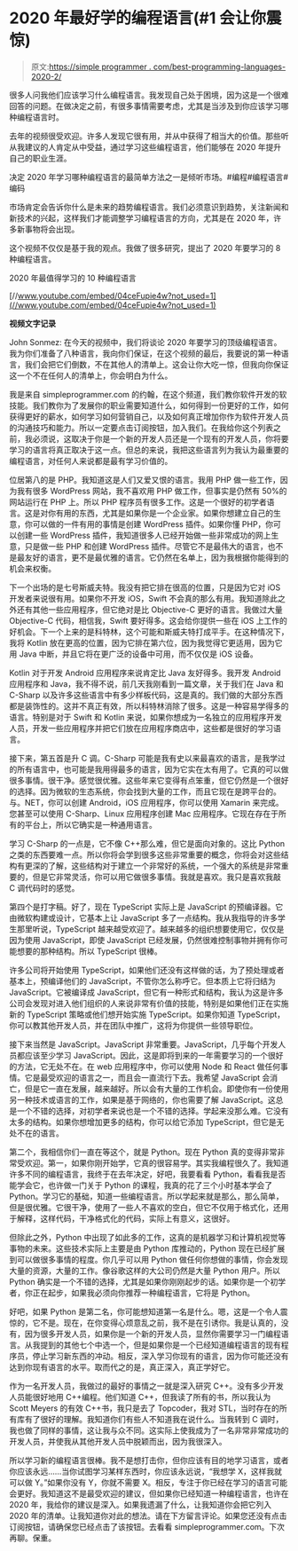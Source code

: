 # 2020 年最好学的编程语言(#1 会让你震惊)

> 原文:[https://simple programmer . com/best-programming-languages-2020-2/](https://simpleprogrammer.com/best-programming-languages-2020-2/)

很多人问我他们应该学习什么编程语言。我发现自己处于困境，因为这是一个很难回答的问题。在做决定之前，有很多事情需要考虑，尤其是当涉及到你应该学习哪种编程语言时。

去年的视频很受欢迎。许多人发现它很有用，并从中获得了相当大的价值。那些听从我建议的人肯定从中受益，通过学习这些编程语言，他们能够在 2020 年提升自己的职业生涯。

决定 2020 年学习哪种编程语言的最简单方法之一是倾听市场。#编程#编程语言#编码

市场肯定会告诉你什么是未来的趋势编程语言。我们必须意识到趋势，关注新闻和新技术的兴起，这样我们才能调整学习编程语言的方向，尤其是在 2020 年，许多新事物将会出现。

这个视频不仅仅是基于我的观点。我做了很多研究，提出了 2020 年要学习的 8 种编程语言。

2020 年最值得学习的 10 种编程语言

[//www.youtube.com/embed/04ceFupie4w?not_used=1](//www.youtube.com/embed/04ceFupie4w?not_used=1)

**视频文字记录**

John Sonmez: 在今天的视频中，我们将谈论 2020 年要学习的顶级编程语言。我为你们准备了八种语言，我向你们保证，在这个视频的最后，我要说的第一种语言，我们会把它们倒数，不在其他人的清单上。这会让你大吃一惊，但我向你保证这一个不在任何人的清单上，你会明白为什么。

我是来自 simpleprogrammer.com 的约翰，在这个频道，我们教你软件开发的软技能。我们教你为了发展你的职业需要知道什么，如何得到一份更好的工作，如何获得更好的薪水，如何学习如何营销自己，以及如何真正增加你作为软件开发人员的沟通技巧和能力。所以一定要点击订阅按钮，加入我们。在我给你这个列表之前，我必须说，这取决于你是一个新的开发人员还是一个现有的开发人员，你将要学习的语言将真正取决于这一点。但总的来说，我把这些语言列为我认为最重要的编程语言，对任何人来说都是最有学习价值的。

位居第八的是 PHP。我知道这是人们又爱又恨的语言。我用 PHP 做一些工作，因为我有很多 WordPress 网站，我不喜欢用 PHP 做工作，但事实是仍然有 50%的网站运行在 PHP 上。所以 PHP 程序员有很多工作。这是一个很好的初学者语言。这是对你有用的东西，尤其是如果你是一个企业家。如果你想建立自己的生意，你可以做的一件有用的事情是创建 WordPress 插件。如果你懂 PHP，你可以创建一些 WordPress 插件，我知道很多人已经开始做一些非常成功的网上生意，只是做一些 PHP 和创建 WordPress 插件。尽管它不是最伟大的语言，也不是最友好的语言，更不是最优雅的语言。它仍然在名单上，因为我根据你能得到的机会来权衡。

下一个出场的是七号斯威夫特。我没有把它排在很高的位置，只是因为它对 iOS 开发者来说很有用。如果你不开发 iOS，Swift 不会真的那么有用。我知道除此之外还有其他一些应用程序，但它绝对是比 Objective-C 更好的语言。我做过大量 Objective-C 代码，相信我，Swift 要好得多。这会给你提供一些在 iOS 上工作的好机会。下一个上来的是科特林，这个可能和斯威夫特打成平手。在这种情况下，我将 Kotlin 放在更高的位置，因为它排在第六位，因为我觉得它更适用，因为它用 Java 中断，并且它将在更广泛的设备中可用，而不仅仅是 iOS 设备。

Kotlin 对于开发 Android 应用程序来说肯定比 Java 友好得多。我开发 Android 应用程序和 Java，我不得不说，前几天我刚看到一篇文章，关于我们在 Java 和 C-Sharp 以及许多这些语言中有多少样板代码，这是真的。我们做的大部分东西都是装饰性的。这并不真正有效，所以科特林消除了很多。这是一种容易学得多的语言。特别是对于 Swift 和 Kotlin 来说，如果你想成为一名独立的应用程序开发人员，开发一些应用程序并把它们放在应用程序商店中，这些都是很好的学习语言。

接下来，第五首是升 C 调。C-Sharp 可能是我有史以来最喜欢的语言，是我学过的所有语言中，也可能是我用得最多的语言，因为它实在太有用了。它真的可以做很多事情。很干净。感觉很优雅。这些年来它变得有点笨重，但它仍然是一个很好的选择。因为微软的生态系统，你会找到大量的工作，而且它现在是跨平台的。与。NET，你可以创建 Android，iOS 应用程序，你可以使用 Xamarin 来完成。您甚至可以使用 C-Sharp、Linux 应用程序创建 Mac 应用程序。它现在存在于所有的平台上，所以它确实是一种通用语言。

学习 C-Sharp 的一点是，它不像 C++那么难，但它是面向对象的。这比 Python 之类的东西要难一点。所以你将会学到很多这些非常重要的概念，你将会对这些结构有更深的了解，这些结构对于建立一个非常好的系统，一个强大的系统是非常重要的，但是它非常灵活，你可以用它做很多事情。我就是喜欢。我只是喜欢我敲 C 调代码时的感觉。

第四个是打字稿。好了，现在 TypeScript 实际上是 JavaScript 的预编译器。它由微软构建或设计，它基本上让 JavaScript 多了一点结构。我从我指导的许多学生那里听说，TypeScript 越来越受欢迎了。越来越多的组织想要使用它，仅仅是因为使用 JavaScript，即使 JavaScript 已经发展，仍然很难控制事物并拥有你可能想要的那种结构。所以 TypeScript 很棒。

许多公司将开始使用 TypeScript，如果他们还没有这样做的话，为了预处理或者基本上，预编译他们的 JavaScript，不管你怎么称呼它。但本质上它将归结为 JavaScript。它被编译成 JavaScript，但它有一种形式和结构，我认为这是许多公司会发现对进入他们组织的人来说非常有价值的技能，特别是如果他们正在实施新的 TypeScript 策略或他们想开始实施 TypeScript。如果你知道 TypeScript，你可以教其他开发人员，并在团队中推广，这将为你提供一些领导职位。

接下来当然是 JavaScript。JavaScript 非常重要。JavaScript，几乎每个开发人员都应该至少学习 JavaScript。因此，这是即将到来的一年需要学习的一个很好的方法，它无处不在。在 web 应用程序中，你可以使用 Node 和 React 做任何事情。它是最受欢迎的语言之一，而且会一直流行下去。我希望 JavaScript 会消亡，但是它一直在发展，越来越好。所以会有大量的工作机会。即使你有一份使用另一种技术或语言的工作，如果是基于网络的，你也需要了解 JavaScript。这总是一个不错的选择，对初学者来说也是一个不错的选择。学起来没那么难。它没有太多的结构。如果你想增加更多的结构，你可以给它添加 TypeScript，但它是无处不在的语言。

第二个，我相信你们一直在等这个，就是 Python。现在 Python 真的变得非常非常受欢迎。第一，如果你刚开始学，它真的很容易学。其实我编程很久了。我知道许多不同的编程语言，我终于在去年决定，好吧，我要看看 Python，看看我是否能学会它，也许做一门关于 Python 的课程，我真的花了三个小时基本学会了 Python。学习它的基础，知道一些编程语言。所以学起来就是那么，那么简单，但是很优雅。它很干净，使用了一些人不喜欢的空白，但它不仅用于格式化，还用于解释，这样代码，干净格式化的代码，实际上有意义，这很好。

但除此之外，Python 中出现了如此多的工作，这真的是机器学习和计算机视觉等事物的未来。这些技术实际上主要是由 Python 库推动的，Python 现在已经扩展到可以做很多事情的程度。你几乎可以用 Python 做任何你想做的事情，你会发现大量的资源，大量的工作。像谷歌这样的大公司仍然是大量 Python 用户。所以 Python 确实是一个不错的选择，尤其是如果你刚刚起步的话。如果你是一个初学者，你正在起步，如果我必须向你推荐一种编程语言，它将是 Python。

好吧，如果 Python 是第二名，你可能想知道第一名是什么。嗯，这是一个令人震惊的，它不是。现在，在你变得心烦意乱之前，我不是在引诱你。我是认真的，没有，因为很多开发人员，如果你是一个新的开发人员，显然你需要学习一门编程语言。从我提到的其他七个中选一个，但是如果你是一个已经知道编程语言的现有程序员，停止学习新东西的冲动。相反，深入学习你现有的语言，因为你可能还没有达到你现有语言的水平。取而代之的是，真正深入，真正学好它。

作为一名开发人员，我做过的最好的事情之一就是深入研究 C++。没有多少开发人员能很好地用 C++编程。他们知道 C++，但我读了所有的书，所以我认为 Scott Meyers 的有效 C++书，我只是去了 Topcoder，我对 STL，当时存在的所有库有了很好的理解。我知道你们有些人不知道我在说什么。当我转到 C 调时，我也做了同样的事情，这让我与众不同。这实际上使我成为了一名非常非常成功的开发人员，并使我从其他开发人员中脱颖而出，因为我很深入。

所以学习新的编程语言很棒。我不是想打击你，但你应该有目的地学习语言，或者你应该永远……当你试图学习某样东西时，你应该永远说，“我想学 X，这样我就可以做 Y。”如果你没有 Y，你就不需要 X。相反，专注于你已经在学习的语言可能会更好。我知道这不是最受欢迎的建议，但如果你已经知道一种编程语言，也许在 2020 年，我给你的建议是深入。如果我遗漏了什么，让我知道你会把它列入 2020 年的清单。让我知道你对此的想法。请在下方留言评论。如果您还没有点击订阅按钮，请确保您已经点击了该按钮。去看看 simpleprogrammer.com。下次再聊。保重。